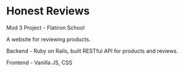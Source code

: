 <h1>Honest Reviews</h1>

Mod 3 Project - Flatiron School

A website for reviewing products.

Backend - Ruby on Rails, built RESTful API for products and reviews.

Frontend - Vanilla JS, CSS
